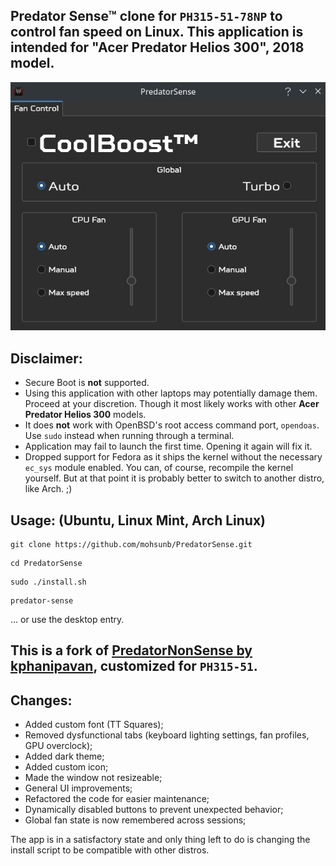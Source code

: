 ## Predator Sense™ clone for ```PH315-51-78NP``` to control fan speed on Linux. This application is intended for "Acer Predator Helios 300", 2018 model.
![Predator Sense](demo.png)

## Disclaimer:
* Secure Boot is **not** supported.
* Using this application with other laptops may potentially damage them. Proceed at your discretion. Though it most likely works with other **Acer Predator Helios 300** models.
* It does **not** work with OpenBSD's root access command port, ```opendoas```. Use ```sudo``` instead when running through a terminal.
* Application may fail to launch the first time. Opening it again will fix it.
* Dropped support for Fedora as it ships the kernel without the necessary ```ec_sys``` module enabled. You can, of course, recompile the kernel yourself. But at that point it is probably better to switch to another distro, like Arch. ;)
## Usage: (Ubuntu, Linux Mint, Arch Linux)
```
git clone https://github.com/mohsunb/PredatorSense.git
```
```
cd PredatorSense
```
```
sudo ./install.sh
```
```
predator-sense
```
... or use the desktop entry.

## This is a fork of [PredatorNonSense by kphanipavan](https://github.com/kphanipavan/PredatorNonSense), customized for ```PH315-51```.

## Changes:
* Added custom font (TT Squares);
* Removed dysfunctional tabs (keyboard lighting settings, fan profiles, GPU overclock);
* Added dark theme;
* Added custom icon;
* Made the window not resizeable;
* General UI improvements;
* Refactored the code for easier maintenance;
* Dynamically disabled buttons to prevent unexpected behavior;
* Global fan state is now remembered across sessions;

The app is in a satisfactory state and only thing left to do is changing the install script to be compatible with other distros.
